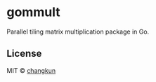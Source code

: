 # gommult

Parallel tiling matrix multiplication package in Go.

## License

MIT &copy; [changkun](https://changkun.de)